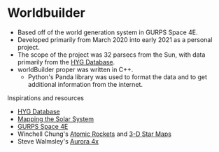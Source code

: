 # Worldbuilder
- Based off of the world generation system in GURPS Space 4E.
- Developed primarily from March 2020 into early 2021 as a personal project.
- The scope of the project was 32 parsecs from the Sun, with data primarily from the [HYG Database](https://github.com/astronexus/HYG-Database).
- worldBuilder proper was written in C++.
	- Python's Panda library was used to format the data and to get additional information from the internet.

Inspirations and resources
- [HYG Database](https://github.com/astronexus/HYG-Database)
- [Mapping the Solar System](https://github.com/eleanorlutz/asteroids_atlas_of_space)
- [GURPS Space 4E](https://www.sjgames.com/gurps/books/space/)
- Winchell Chung's [Atomic Rockets](http://projectrho.com/public_html/rocket/) and [3-D Star Maps](http://projectrho.com/public_html/starmaps/)
- Steve Walmsley's [Aurora 4x](https://aurora2.pentarch.org/)
